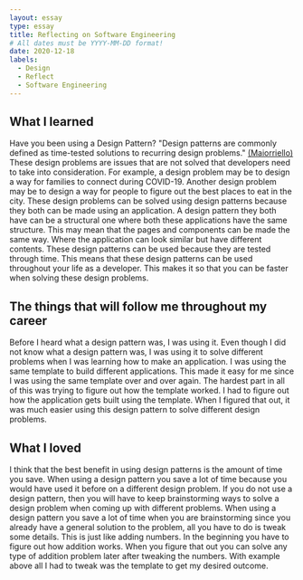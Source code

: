 ```yaml
---
layout: essay
type: essay
title: Reflecting on Software Engineering
# All dates must be YYYY-MM-DD format!
date: 2020-12-18
labels:
  - Design
  - Reflect
  - Software Engineering
---
```


## What I learned

Have you been using a Design Pattern? "Design patterns are commonly defined as time-tested solutions to recurring design problems." [(Maiorriello)](https://www.developer.com/design/article.php/1474561/What-Are-Design-Patterns-and-Do-I-Need-Them.htm) These design problems are issues that are not solved that developers need to take into consideration. For example, a design problem may be to design a way for families to connect during COVID-19. Another design problem may be to design a way for people to figure out the best places to eat in the city. These design problems can be solved using design patterns because they both can be made using an application. A design pattern they both have can be a structural one where both these applications have the same structure. This may mean that the pages and components can be made the same way. Where the application can look similar but have different contents. These design patterns can be used because they are tested through time. This means that these design patterns can be used throughout your life as a developer. This makes it so that you can be faster when solving these design problems.

## The things that will follow me throughout my career

Before I heard what a design pattern was, I was using it. Even though I did not know what a design pattern was, I was using it to solve different problems when I was learning how to make an application. I was using the same template to build different applications. This made it easy for me since I was using the same template over and over again. The hardest part in all of this was trying to figure out how the template worked. I had to figure out how the application gets built using the template. When I figured that out, it was much easier using this design pattern to solve different design problems.

## What I loved

I think that the best benefit in using design patterns is the amount of time you save. When using a design pattern you save a lot of time because you would have used it before on a different design problem. If you do not use a design pattern, then you will have to keep brainstorming ways to solve a design problem when coming up with different problems. When using a design pattern you save a lot of time when you are brainstorming since you already have a general solution to the problem, all you have to do is tweak some details. This is just like adding numbers. In the beginning you have to figure out how addition works. When you figure that out you can solve any type of addition problem later after tweaking the numbers. With example above all I had to tweak was the template to get my desired outcome.
